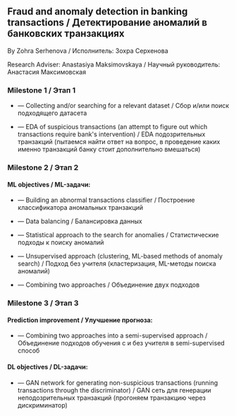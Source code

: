 ## Fraud and anomaly detection in banking transactions / Детектирование аномалий в банковских транзакциях
By Zohra Serhenova / Исполнитель: Зохра Серхенова

Research Adviser: Anastasiya Maksimovskaya / Научный руководитель: Анастасия Максимовская

### Milestone 1 / Этап 1

- — Collecting and/or searching for a relevant dataset / Сбор и/или поиск подходящего датасета

- — EDA of suspicious transactions (an attempt to figure out which transactions require bank's intervention) / EDA подозрительных транзакций (пытаемся найти ответ на вопрос, в проведение каких именно транзакций банку стоит дополнительно вмешаться)

### Milestone 2 / Этап 2

#### ML objectives / ML-задачи:

- — Building an abnormal transactions classifier / Построение классификатора аномальных транзакций

- — Data balancing / Балансировка данных

- — Statistical approach to the search for anomalies / Статистические подходы к поиску аномалий

- — Unsupervised approach (clustering, ML-based methods of anomaly search) / Подход без учителя (кластеризация, ML-методы поиска аномалий)

- — Combining two approaches / Объединение двух подходов

### Milestone 3 / Этап 3

#### Prediction improvement / Улучшение прогноза:
- — Combining two approaches into a semi-supervised approach / Объединение подходов обучения с и без учителя в semi-supervised способ
 
#### DL objectives / DL-задачи:
- — GAN network for generating non-suspicious transactions (running transactions through the discriminator) / GAN сеть для генерации неподозрительных транзакций (прогоняем транзакцию через дискриминатор)

